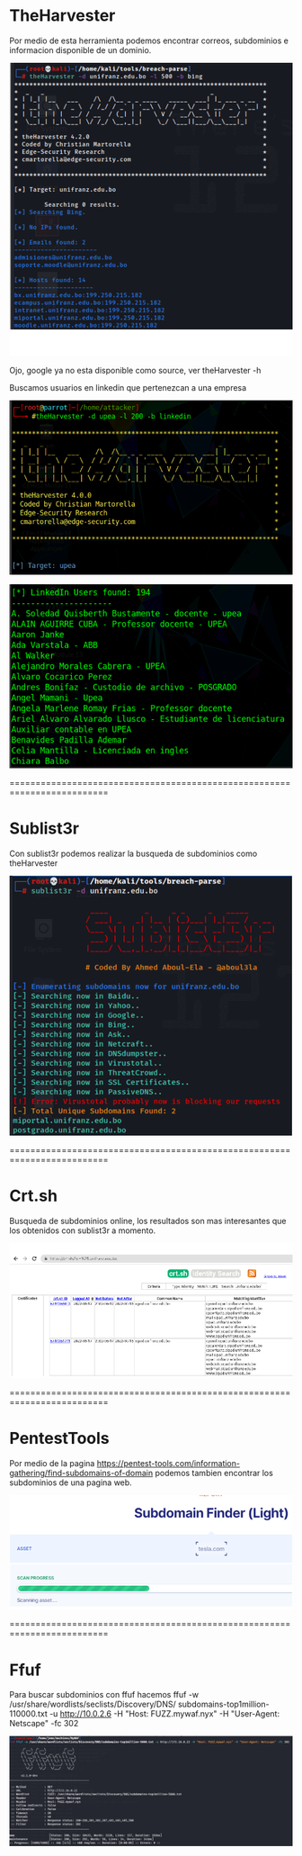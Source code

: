 TheHarvester
============

Por medio de esta herramienta podemos encontrar correos, subdominios e informacion disponible de un dominio.

![Diagrama explicativo](./imagen1.png)

Ojo, google ya no esta disponible como source, ver theHarvester -h

Buscamos usuarios en linkedin que pertenezcan a una empresa

![Diagrama explicativo](./imagen2.png)

![Diagrama explicativo](./imagen3.png)

=========================================================================

Sublist3r
==========

Con sublist3r podemos realizar la busqueda de subdominios como theHarvester

![Diagrama explicativo](./imagen4.png)

=========================================================================

Crt.sh
==========

Busqueda de subdominios online, los resultados son mas interesantes que los obtenidos con sublist3r a momento.

![Diagrama explicativo](./imagen5.png)

=========================================================================

PentestTools
===========

Por medio de la pagina https://pentest-tools.com/information-gathering/find-subdomains-of-domain podemos tambien encontrar los subdominios de una pagina web.

![Diagrama explicativo](./imagen6.png)

=========================================================================

Ffuf
===========

Para buscar subdominios con ffuf hacemos
ffuf -w /usr/share/wordlists/seclists/Discovery/DNS/ subdomains-top1million-110000.txt -u http://10.0.2.6 -H "Host: FUZZ.mywaf.nyx" -H "User-Agent: Netscape" -fc 302

![Diagrama explicativo](./imagen7.png)
